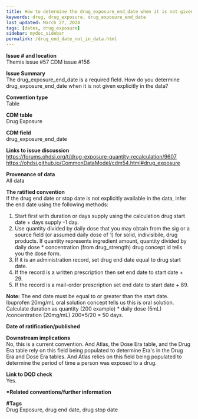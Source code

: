 ```yaml
---
title: How to determine the drug_exposure_end_date when it is not given explicitly in the data
keywords: drug, drug_exposure, drug_exposure_end_date
last_updated: March 27, 2024
tags: [dates, drug_exposure]
sidebar: mydoc_sidebar
permalink: /drug_end_date_not_in_data.html
---
```


**Issue # and location**                           
Themis issue #57
CDM issue #156     

**Issue Summary**                            
The drug_exposure_end_date is a required field. How do you determine drug_exposure_end_date when it is not given explicitly in the data?                                                                                                                                                                               

**Convention type**                           
Table

**CDM table**                                
Drug Exposure                                                                                                             

**CDM field**                                 
drug_exposure_end_date                                                                                                                 

**Links to issue discussion**                 
https://forums.ohdsi.org/t/drug-exposure-quantity-recalculation/9607      
https://ohdsi.github.io/CommonDataModel/cdm54.html#drug_exposure                                                                                                        

**Provenance of data**                        
All data                    

**The ratified convention**                   
If the drug end date or stop date is not explicitly available in the data, infer the end date using the following methods:

1. Start first with duration or days supply using the calculation drug start date + days supply -1 day. 
2. Use quantity divided by daily dose that you may obtain from the sig or a source field (or assumed daily dose of 1) for solid, indivisibile, drug products. If quantity represents ingredient amount, quantity divided by daily dose * concentration (from drug_strength) drug concept id tells you the dose form. 
3. If it is an administration record, set drug end date equal to drug start date. 
4. If the record is a written prescription then set end date to start date + 29. 
5. If the record is a mail-order prescription set end date to start date + 89. 

**Note:** The end date must be equal to or greater than the start date. Ibuprofen 20mg/mL oral solution concept tells us this is oral solution. Calculate duration as quantity (200 example) * daily dose (5mL) /concentration (20mg/mL) 200*5/20 = 50 days.             

**Date of ratification/published**            
       
                                                                                                                                                                
**Downstream implications**                   
No, this is a current convention. And Atlas, the Dose Era table, and the Drug Era table rely on this field being populated to determine Era's in the Drug Era and Dose Era tables. And Atlas relies on this field being populated to determine the period of time a person was exposed to a drug.                                          

**Link to DQD check**                         
Yes. 

**\*Related conventions/further information** 
                                                      

**#Tags**                                     
Drug Exposure, drug end date, drug stop date       
